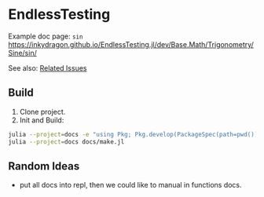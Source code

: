 # EndlessTesting

Example doc page: `sin` https://inkydragon.github.io/EndlessTesting.jl/dev/Base.Math/Trigonometry/Sine/sin/

See also: [Related Issues](docs/src/index.md)

## Build
1. Clone project.
2. Init and Build:
```sh
julia --project=docs -e "using Pkg; Pkg.develop(PackageSpec(path=pwd())); Pkg.instantiate();"
julia --project=docs docs/make.jl
```

## Random Ideas
+ put all docs into repl, then we could like to manual in functions docs.
